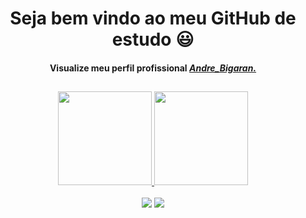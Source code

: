 <div>
  <h1 align="center">Seja bem vindo ao meu GitHub de estudo 😃️</h1>
   <h4 align="center">  Visualize meu perfil profissional <a href="https://github.com/Andre-Bigaran"><i>    Andre_Bigaran.</i></a> </h4>
  
##
  
  

<div align="center">
  <a href="https://github.com/Andre-Bigaran">
    <img height="150em" src="https://github-readme-stats.vercel.app/api?username=AndreBStudent&show_icons=true&theme=buely&include_all_commits=true&count_private=true"/>
    <img height="150em" src="https://github-readme-stats.vercel.app/api/top-langs/?username=AndreBStudent&layout=compact&langs_count=7&theme=buely"/>
  </a>
</div>
  

<br>

<div align="center">
  <a href="https://www.linkedin.com/in/andr%C3%A9-vitor-bigaran-santos-622a07202/" target="_blank"><img src="https://img.shields.io/badge/-LinkedIn-%230077B5?style=for-the-badge&logo=linkedin&logoColor=white" target="_blank"></a> 
  <a href="mailto:andre.bigaran@edu.unifil.br"><img src="https://img.shields.io/badge/Gmail-D14836?style=for-the-badge&logo=gmail&logoColor=white" style="max-width: 100%"></a>
</div>

